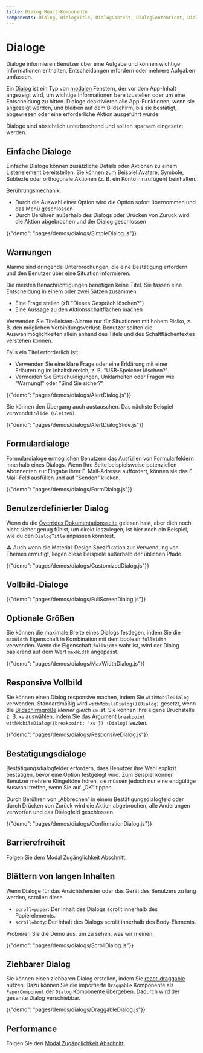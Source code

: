 ```yaml
---
title: Dialog React-Komponente
components: Dialog, DialogTitle, DialogContent, DialogContentText, DialogActions, Slide
---
```


# Dialoge

<p class="description">Dialoge informieren Benutzer über eine Aufgabe und können wichtige Informationen enthalten, Entscheidungen erfordern oder mehrere Aufgaben umfassen.</p>

Ein [Dialog](https://material.io/design/components/dialogs.html) ist ein Typ von [modalen](/utils/modal/) Fenstern, der vor dem App-Inhalt angezeigt wird, um wichtige Informationen bereitzustellen oder um eine Entscheidung zu bitten. Dialoge deaktivieren alle App-Funktionen, wenn sie angezeigt werden, und bleiben auf dem Bildschirm, bis sie bestätigt, abgewiesen oder eine erforderliche Aktion ausgeführt wurde.

Dialoge sind absichtlich unterbrechend und sollten sparsam eingesetzt werden.

## Einfache Dialoge

Einfache Dialoge können zusätzliche Details oder Aktionen zu einem Listenelement bereitstellen. Sie können zum Beispiel Avatare, Symbole, Subtexte oder orthogonale Aktionen (z. B. ein Konto hinzufügen) beinhalten.

Berührungsmechanik:

- Durch die Auswahl einer Option wird die Option sofort übernommen und das Menü geschlossen
- Durch Berühren außerhalb des Dialogs oder Drücken von Zurück wird die Aktion abgebrochen und der Dialog geschlossen

{{"demo": "pages/demos/dialogs/SimpleDialog.js"}}

## Warnungen

Alarme sind dringende Unterbrechungen, die eine Bestätigung erfordern und den Benutzer über eine Situation informieren.

Die meisten Benachrichtigungen benötigen keine Titel. Sie fassen eine Entscheidung in einem oder zwei Sätzen zusammen:

- Eine Frage stellen (zB "Dieses Gespräch löschen?")
- Eine Aussage zu den Aktionsschaltflächen machen

Verwenden Sie Titelleisten-Alarme nur für Situationen mit hohem Risiko, z. B. den möglichen Verbindungsverlust. Benutzer sollten die Auswahlmöglichkeiten allein anhand des Titels und des Schaltflächentextes verstehen können.

Falls ein Titel erforderlich ist:

- Verwenden Sie eine klare Frage oder eine Erklärung mit einer Erläuterung im Inhaltsbereich, z. B. "USB-Speicher löschen?".
- Vermeiden Sie Entschuldigungen, Unklarheiten oder Fragen wie "Warnung!" oder "Sind Sie sicher?"

{{"demo": "pages/demos/dialogs/AlertDialog.js"}}

Sie können den Übergang auch austauschen. Das nächste Beispiel verwendet `Slide (Gleiten)`.

{{"demo": "pages/demos/dialogs/AlertDialogSlide.js"}}

## Formulardialoge

Formulardialoge ermöglichen Benutzern das Ausfüllen von Formularfeldern innerhalb eines Dialogs. Wenn Ihre Seite beispielsweise potenziellen Abonnenten zur Eingabe ihrer E-Mail-Adresse auffordert, können sie das E-Mail-Feld ausfüllen und auf "Senden" klicken.

{{"demo": "pages/demos/dialogs/FormDialog.js"}}

## Benutzerdefinierter Dialog

Wenn du die [Overrides Dokumentationsseite](/customization/overrides/) gelesen hast, aber dich noch nicht sicher genug fühlst, um direkt loszulegen, ist hier noch ein Beispiel, wie du den `DialogTitle` anpassen könntest.

⚠️ Auch wenn die Material-Design Spezifikation zur Verwendung von Themes ermutigt, liegen diese Beispiele außerhalb der üblichen Pfade.

{{"demo": "pages/demos/dialogs/CustomizedDialog.js"}}

## Vollbild-Dialoge

{{"demo": "pages/demos/dialogs/FullScreenDialog.js"}}

## Optionale Größen

Sie können die maximale Breite eines Dialogs festlegen, indem Sie die `maxWidth` Eigenschaft in Kombination mit dem boolean `fullWidth` verwenden. Wenn die Eigenschaft `fullWidth` wahr ist, wird der Dialog basierend auf dem Wert `maxWidth` angepasst.

{{"demo": "pages/demos/dialogs/MaxWidthDialog.js"}}

## Responsive Vollbild

Sie können einen Dialog responsive machen, indem Sie `withMobileDialog` verwenden. Standardmäßig wird `withMobileDialog()(Dialog)` gesetzt, wenn die [Bildschirmgröße](/layout/basics/) _kleiner gleich_ `sm` ist. Sie können Ihre eigene Bruchstelle z. B. `xs` auswählen, indem Sie das Argument `breakpoint` `withMobileDialog({breakpoint: 'xs'}) (Dialog)` sezten.

{{"demo": "pages/demos/dialogs/ResponsiveDialog.js"}}

## Bestätigungsdialoge

Bestätigungsdialogfelder erfordern, dass Benutzer ihre Wahl explizit bestätigen, bevor eine Option festgelegt wird. Zum Beispiel können Benutzer mehrere Klingeltöne hören, sie müssen jedoch nur eine endgültige Auswahl treffen, wenn Sie auf „OK“ tippen.

Durch Berühren von „Abbrechen“ in einem Bestätigungsdialogfeld oder durch Drücken von Zurück wird die Aktion abgebrochen, alle Änderungen verworfen und das Dialogfeld geschlossen.

{{"demo": "pages/demos/dialogs/ConfirmationDialog.js"}}

## Barrierefreiheit

Folgen Sie dem [Modal Zugänglichkeit Abschnitt](/utils/modal/#accessibility).

## Blättern von langen Inhalten

Wenn Dialoge für das Ansichtsfenster oder das Gerät des Benutzers zu lang werden, scrollen diese.

- `scroll=paper`: Der Inhalt des Dialogs scrollt innerhalb des Papierelements.
- `scroll=body`: Der Inhalt des Dialogs scrollt innerhalb des Body-Elements.

Probieren Sie die Demo aus, um zu sehen, was wir meinen:

{{"demo": "pages/demos/dialogs/ScrollDialog.js"}}

## Ziehbarer Dialog

Sie können einen ziehbaren Dialog erstellen, indem Sie [react-draggable](https://github.com/mzabriskie/react-draggable) nutzen. Dazu können Sie die importierte `Draggable` Komponente als `PaperComponent` der `Dialog` Komponente übergeben. Dadurch wird der gesamte Dialog verschiebbar.

{{"demo": "pages/demos/dialogs/DraggableDialog.js"}}

## Performance

Folgen Sie den [Modal Zugänglichkeit Abschnitt](/utils/modal/#performance).
